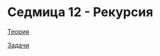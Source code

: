 # Седмица 12 - Рекурсия

[Теория](https://github.com/AleksandrinaKovachka/Introduction-to-programming/tree/main/Week12/Theory)

[Задачи](https://github.com/AleksandrinaKovachka/Introduction-to-programming/tree/main/Week12/Tasks)
